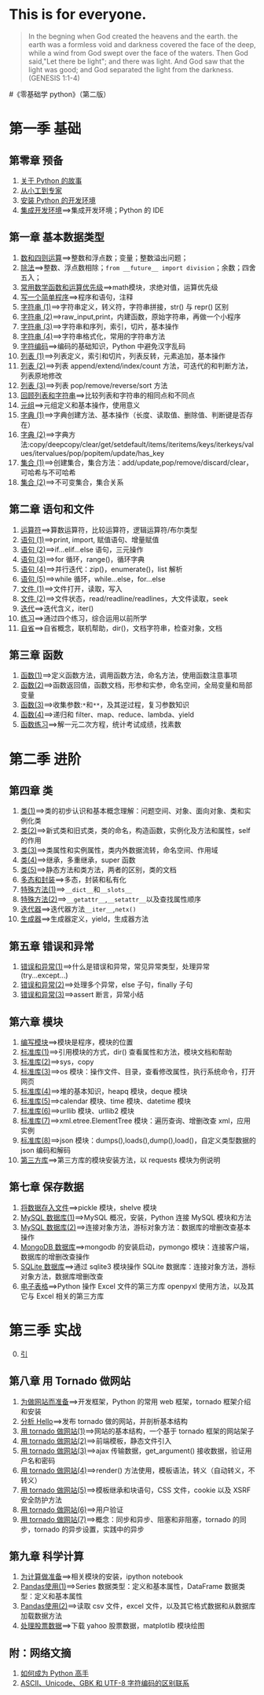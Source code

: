 # This is for everyone.

>In the begning when God created the heavens and the earth. the earth was a formless void and darkness covered the face of the deep, while a wind from God swept over the face of the waters. Then God said,"Let there be light"; and there was light. And God saw that the light was good; and God separated the light from the darkness. (GENESIS 1:1-4)

#《零基础学 python》（第二版）

# 第一季 基础

## 第零章 预备

1. [关于 Python 的故事](./the-story-about-Python.md)
2. [从小工到专家](./from-the-laborer-to-the-experts.md.md)
3. [安装 Python 的开发环境](./Python-installation.md.md)
4. [集成开发环境](./integrated-development-environment.md)==>集成开发环境；Python 的 IDE

## 第一章 基本数据类型

1. [数和四则运算](./number-and-four-operations.md)==>整数和浮点数；变量；整数溢出问题；
2. [除法](./division.md)==>整数、浮点数相除；`from __future__ import division`；余数；四舍五入；
3. [常用数学函数和运算优先级](./common-mathematical-functions-and-operational-priorities.md)==>math模块，求绝对值，运算优先级
4. [写一个简单程序](./write-a-simple-program.md)==>程序和语句，注释
5. [字符串 (1)](./character-string-1.md)==>字符串定义，转义符，字符串拼接，str() 与 repr() 区别
6. [字符串 (2)](./character-string-2.md)==>raw_input,print，内建函数，原始字符串，再做一个小程序
7. [字符串 (3)](./character-string-3.md)==>字符串和序列，索引，切片，基本操作
8. [字符串 (4)](./character-string-4.md)==>字符串格式化，常用的字符串方法
9. [字符编码](./character-encoding.md)==>编码的基础知识，Python 中避免汉字乱码
10. [列表 (1)](./list-1.md)==>列表定义，索引和切片，列表反转，元素追加，基本操作
11. [列表 (2)](./list-2.md)==>列表 append/extend/index/count 方法，可迭代的和判断方法，列表原地修改
12. [列表 (3)](./list-3.md)==>列表 pop/remove/reverse/sort 方法
13. [回顾列表和字符串](./review-list-and-string.md)==>比较列表和字符串的相同点和不同点
14. [元组](./tuple.md)==>元组定义和基本操作，使用意义
15. [字典 (1)](./dictionaries-1.md)==>字典创建方法、基本操作（长度、读取值、删除值、判断键是否存在）
16. [字典 (2)](./dictionaries-2.md)==>字典方法:copy/deepcopy/clear/get/setdefault/items/iteritems/keys/iterkeys/values/itervalues/pop/popitem/update/has_key
17. [集合 (1)](./set-1.md)==>创建集合，集合方法：add/update,pop/remove/discard/clear，可哈希与不可哈希
18. [集合 (2)](./set-2.md)==>不可变集合，集合关系

## 第二章 语句和文件

1. [运算符](./operator.md)==>算数运算符，比较运算符，逻辑运算符/布尔类型
2. [语句 (1)](./sentence-1.md)==>print, import, 赋值语句、增量赋值
3. [语句 (2)](./sentence-2.md)==>if...elif...else 语句，三元操作
4. [语句 (3)](./sentence-3.md)==>for 循环，range()，循环字典
5. [语句 (4)](./sentence-4.md)==>并行迭代：zip()，enumerate()，list 解析
6. [语句 (5)](./sentence-5.md)==>while 循环，while...else，for...else
7. [文件 (1)](./file-1.md)==>文件打开，读取，写入
8. [文件 (2)](./file-2.md)==>文件状态，read/readline/readlines，大文件读取，seek
9. [迭代](./iterative.md)==>迭代含义，iter()
10. [练习](./practice.md)==>通过四个练习，综合运用以前所学
11. [自省](./introspection.md)==>自省概念，联机帮助，dir()，文档字符串，检查对象，文档

## 第三章 函数

1. [函数(1)](./function-1.md)==>定义函数方法，调用函数方法，命名方法，使用函数注意事项
2. [函数(2)](./function-2.md)==>函数返回值，函数文档，形参和实参，命名空间，全局变量和局部变量
3. [函数(3)](./function-3.md)==>收集参数:`*`和`**`，及其逆过程，复习参数知识
4. [函数(4)](./function-4.md)==>递归和 filter、map、reduce、lambda、yield
5. [函数练习](./function-exercise.md)==>解一元二次方程，统计考试成绩，找素数

# 第二季 进阶

## 第四章 类

1. [类(1)](./class-1.md)==>类的初步认识和基本概念理解：问题空间、对象、面向对象、类和实例化类
2. [类(2)](./class-2.md)==>新式类和旧式类，类的命名，构造函数，实例化及方法和属性，self 的作用
3. [类(3)](./class-3.md)==>类属性和实例属性，类内外数据流转，命名空间、作用域
4. [类(4)](./class-4.md)==>继承，多重继承，super 函数
5. [类(5)](./class-5.md)==>静态方法和类方法，两者的区别，类的文档
6. [多态和封装](./polymorphism-and-encapsulation.md)==>多态，封装和私有化
7. [特殊方法(1)](./special-method-1.md)==>`__dict__`和`__slots__`
8. [特殊方法(2)](./special-method-2.md)==>`__getattr__`,`__setattr__`以及查找属性顺序
9. [迭代器](./iterator.md)==>迭代器方法`__iter__`,`netx()`
10. [生成器](./generator.md)==>生成器定义，yield，生成器方法

## 第五章 错误和异常

1. [错误和异常(1)](./errors-and-exceptions-1.md)==>什么是错误和异常，常见异常类型，处理异常(try...except...)
2. [错误和异常(2)](./errors-and-exceptions-2.md)==>处理多个异常，else 子句，finally 子句
3. [错误和异常(3)](./errors-and-exceptions-3.md)==>assert 断言，异常小结

## 第六章 模块

1. [编写模块](./writing-module.md)==>模块是程序，模块的位置
2. [标准库(1)](./standard-library-1.md)==>引用模块的方式，dir() 查看属性和方法，模块文档和帮助
3. [标准库(2)](./standard-library-2.md)==>sys，copy
4. [标准库(3)](./standard-library-3.md)==>os 模块：操作文件、目录，查看修改属性，执行系统命令，打开网页
5. [标准库(4)](./standard-library-4.md)==>堆的基本知识，heapq 模块，deque 模块
6. [标准库(5)](./standard-library-5.md)==>calendar 模块、time 模块、datetime 模块
7. [标准库(6)](./standard-library-6.md)==>urllib 模块、urllib2 模块
8. [标准库(7)](./standard-library-7.md)==>xml.etree.ElementTree 模块：遍历查询、增删改查 xml，应用实例
9. [标准库(8)](./standard-library-8.md)==>json 模块：dumps(),loads(),dump(),load()，自定义类型数据的 json 编码和解码
10. [第三方库](./third-party-library.md)==>第三方库的模块安装方法，以 requests 模块为例说明

## 第七章 保存数据

1. [将数据存入文件](./put-data-into-a-file.md)==>pickle 模块，shelve 模块
2. [MySQL 数据库(1)](./MySQL-database-1.md)==>MySQL 概况，安装，Python 连接 MySQL 模块和方法
3. [MySQL 数据库(2)](./MySQL-database-2.md)==>连接对象方法，游标对象方法：数据库的增删改查基本操作
4. [MongoDB 数据库](./MongoDB-database.md)==>mongodb 的安装启动，pymongo 模块：连接客户端，数据库的增删改查操作
5. [SQLite 数据库](./SQLite-database.md)==>通过 sqlite3 模块操作 SQLite 数据库：连接对象方法，游标对象方法，数据库增删改查
6. [电子表格](./electronic-form.md)==>Python 操作 Excel 文件的第三方库 openpyxl 使用方法，以及其它与 Excel 相关的第三方库

# 第三季 实战

0. [引](./lead.md)

## 第八章 用 Tornado 做网站

1. [为做网站而准备](./prepare-for-the-web-site.md)==>开发框架，Python 的常用 web 框架，tornado 框架介绍和安装
2. [分析 Hello](./analysis-Hello.md)==>发布 tornado 做的网站，并剖析基本结构
3. [用 tornado 做网站(1)](./use-tornado-to-make-web-site-1.md)==>网站的基本结构，一个基于 tornado 框架的网站架子
4. [用 tornado 做网站(2)](./use-tornado-to-make-web-site-2.md)==>前端模板，静态文件引入
5. [用 tornado 做网站(3)](./use-tornado-to-make-web-site-3.md)==>ajax 传输数据，get_argument() 接收数据，验证用户名和密码
6. [用 tornado 做网站(4)](./use-tornado-to-make-web-site-4.md)==>render() 方法使用，模板语法，转义（自动转义，不转义）
7. [用 tornado 做网站(5)](./use-tornado-to-make-web-site-5.md)==>模板继承和块语句，CSS 文件，cookie 以及 XSRF 安全防护方法
8. [用 tornado 做网站(6)](./use-tornado-to-make-web-site-6.md)==>用户验证
9. [用 tornado 做网站(7)](./use-tornado-to-make-web-site-7.md)==>概念：同步和异步、阻塞和非阻塞，tornado 的同步，tornado 的异步设置，实践中的异步

## 第九章 科学计算

1. [为计算做准备](./prepare-for-calculation.md)==>相关模块的安装，ipython notebook
2. [Pandas使用(1)](./Pandas-appication-1.md)==>Series 数据类型：定义和基本属性，DataFrame 数据类型：定义和基本属性
3. [Pandas使用(2)](./Pandas-appication-2.md)==>读取 csv 文件，excel 文件，以及其它格式数据和从数据库加载数据方法
4. [处理股票数据](./handling-stock-data.md)==>下载 yahoo 股票数据，matplotlib 模块绘图

## 附：网络文摘

1. [如何成为 Python 高手](./how-to-become-a-Python-master.md)
2. [ASCII、Unicode、GBK 和 UTF-8 字符编码的区别联系](./the-difference.md)
